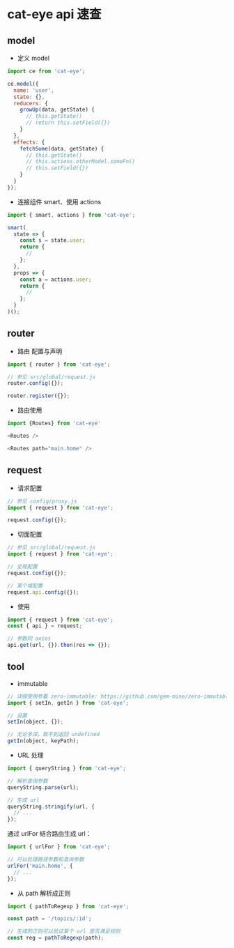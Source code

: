 # cat-eye api 速查

## model

* 定义 model

```javascript
import ce from 'cat-eye';

ce.model({
  name: 'user',
  state: {},
  reducers: {
    growUp(data, getState) {
      // this.getState()
      // return this.setField({})
    }
  },
  effects: {
    fetchSome(data, getState) {
      // this.getState()
      // this.actions.otherModel.someFn()
      // this.setField({})
    }
  }
});
```

* 连接组件 smart、使用 actions

```javascript
import { smart, actions } from 'cat-eye';

smart(
  state => {
    const s = state.user;
    return {
      //
    };
  },
  props => {
    const a = actions.user;
    return {
      //
    };
  }
)();
```

## router

* 路由 配置与声明

```javascript
import { router } from 'cat-eye';

// 参见 src/global/request.js
router.config({});

router.register({});
```

* 路由使用

```javascript
import {Routes} from 'cat-eye'

<Routes />

<Routes path="main.home" />
```

## request

* 请求配置

```javascript
// 参见 config/proxy.js
import { request } from 'cat-eye';

request.config({});
```

* 切面配置

```javascript
// 参见 src/global/request.js
import { request } from 'cat-eye';

// 全局配置
request.config({});

// 某个域配置
request.api.config({});
```

* 使用

```javascript
import { request } from 'cat-eye';
const { api } = request;

// 参数同 axios
api.get(url, {}).then(res => {});
```

## tool

* immutable

```javascript
// 详细使用参看 zero-immutable: https://github.com/gem-mine/zero-immutable
import { setIn, getIn } from 'cat-eye';

// 设置
setIn(object, {});

// 无论多深，取不到返回 undefined
getIn(object, keyPath);
```

* URL 处理

```javascript
import { queryString } from 'cat-eye';

// 解析查询参数
queryString.parse(url);

// 生成 url
queryString.stringify(url, {
  // ...
});
```

通过 urlFor 结合路由生成 url：

```javascript
import { urlFor } from 'cat-eye';

// 可以处理路径参数和查询参数
urlFor('main.home', {
  // ...
});
```

* 从 path 解析成正则

```javascript
import { pathToRegexp } from 'cat-eye';

const path = '/topics/:id';

// 生成的正则可以验证某个 url 是否满足规则
const reg = pathToRegexp(path);
```
